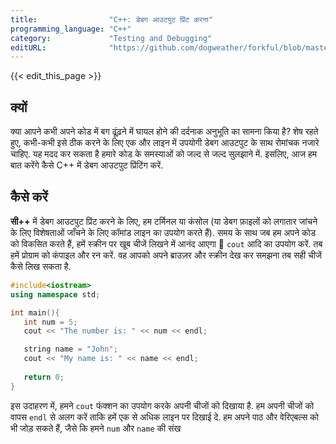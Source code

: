 ```yaml
---
title:                "C++: डेबग आउटपुट प्रिंट करना"
programming_language: "C++"
category:             "Testing and Debugging"
editURL:              "https://github.com/dogweather/forkful/blob/master/content/hi/cpp/printing-debug-output.md"
---
```


{{< edit_this_page >}}

## क्यों
क्या आपने कभी अपने कोड में बग ढूंढ़ने में घायल होने की दर्दनाक अनुभूति का सामना किया है? शेष रहते हुए, कभी-कभी इसे ठीक करने के लिए एक और लाइन में उपयोगी डेबग आउटपुट के साथ रोमांचक नजारे चाहिए. यह मदद कर सकता है हमारे कोड के समस्याओं को जल्द से जल्द सुलझाने में. इसलिए, आज हम बात करेंगे कैसे C++ में डेबग आउटपुट प्रिंटिंग करें.

## कैसे करें
**सी++** में डेबग आउटपुट प्रिंट करने के लिए, हम टर्मिनल या कंसोल (या डेबग फ़ाइलों को लगातार जांचने के लिए विशेषताओं जाँचने के लिए कॉमांड लाइन का उपयोग करते हैं). समय के साथ जब हम अपने कोड को विकसित करते हैं, हमें स्क्रीन पर खूब चीजें लिखने में आनंद आएगा 🙂 `cout` आदि का उपयोग करें. तब हमें प्रोग्राम को कंपाइल और रन करें. वह आपको अपने ब्राउज़र और स्क्रीन देख कर समझना तब सही चीजें कैसे लिख सकता है.

```C++
#include<iostream>
using namespace std;

int main(){
   int num = 5;
   cout << "The number is: " << num << endl;

   string name = "John";
   cout << "My name is: " << name << endl;
   
   return 0;
}
```

इस उदाहरण में, हमने `cout` फंक्शन का उपयोग करके अपनी चीजों को दिखाया है. हम अपनी चीजों को वापस `endl` से अलग करें ताकि हमें एक से अधिक लाइन पर दिखाई दे. हम अपने पाठ और वेरिएबल्स को भी जोड़ सकते हैं, जैसे कि हमने `num` और `name` की संख